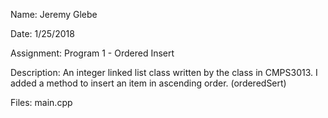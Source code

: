 Name: Jeremy Glebe

Date: 1/25/2018

Assignment: Program 1 - Ordered Insert

Description:
    An integer linked list class written by the class in CMPS3013. I added a method to insert an item in ascending order. (orderedSert)

Files:
    main.cpp
